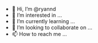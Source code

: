 - 👋 Hi, I’m @ryannd
- 👀 I’m interested in ...
- 🌱 I’m currently learning ...
- 💞️ I’m looking to collaborate on ...
- 📫 How to reach me ...

<!---
ryannd/ryannd is a ✨ special ✨ repository because its `README.md` (this file) appears on your GitHub profile.
You can click the Preview link to take a look at your changes.
--->
